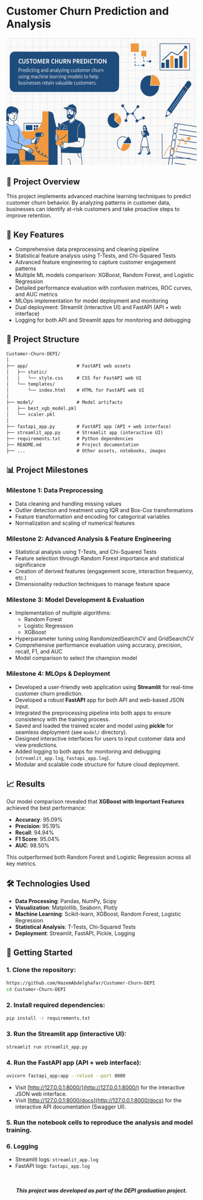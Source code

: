 # Customer Churn Prediction and Analysis

<div align="center">
  <img src="./Label_Image.png" alt="Customer Churn" width="600px">
</div>

## 🧠 Project Overview

This project implements advanced machine learning techniques to predict customer churn behavior. By analyzing patterns in customer data, businesses can identify at-risk customers and take proactive steps to improve retention.

## 🚀 Key Features

- Comprehensive data preprocessing and cleaning pipeline
- Statistical feature analysis using T-Tests, and Chi-Squared Tests
- Advanced feature engineering to capture customer engagement patterns
- Multiple ML models comparison: XGBoost, Random Forest, and Logistic Regression
- Detailed performance evaluation with confusion matrices, ROC curves, and AUC metrics
- MLOps implementation for model deployment and monitoring
- Dual deployment: Streamlit (interactive UI) and FastAPI (API + web interface)
- Logging for both API and Streamlit apps for monitoring and debugging

## 📁 Project Structure

```
Customer-Churn-DEPI/
│
├── app/                  # FastAPI web assets
│   ├── static/
│   │   └── style.css     # CSS for FastAPI web UI
│   └── templates/
│       └── index.html    # HTML for FastAPI web UI
│
├── model/                # Model artifacts
│   ├── best_xgb_model.pkl
│   └── scaler.pkl
│
├── fastapi_app.py        # FastAPI app (API + web interface)
├── streamlit_app.py      # Streamlit app (interactive UI)
├── requirements.txt      # Python dependencies
├── README.md             # Project documentation
├── ...                   # Other assets, notebooks, images
```

## 📊 Project Milestones

### Milestone 1: Data Preprocessing
- Data cleaning and handling missing values
- Outlier detection and treatment using IQR and Box-Cox transformations
- Feature transformation and encoding for categorical variables
- Normalization and scaling of numerical features

### Milestone 2: Advanced Analysis & Feature Engineering
- Statistical analysis using T-Tests, and Chi-Squared Tests
- Feature selection through Random Forest importance and statistical significance
- Creation of derived features (engagement score, interaction frequency, etc.)
- Dimensionality reduction techniques to manage feature space

### Milestone 3: Model Development & Evaluation
- Implementation of multiple algorithms:
  - Random Forest
  - Logistic Regression
  - XGBoost
- Hyperparameter tuning using RandomizedSearchCV and GridSearchCV
- Comprehensive performance evaluation using accuracy, precision, recall, F1, and AUC
- Model comparison to select the champion model

### Milestone 4: MLOps & Deployment
- Developed a user-friendly web application using **Streamlit** for real-time customer churn prediction.
- Developed a robust **FastAPI** app for both API and web-based JSON input.
- Integrated the preprocessing pipeline into both apps to ensure consistency with the training process.
- Saved and loaded the trained scaler and model using **pickle** for seamless deployment (see `model/` directory).
- Designed interactive interfaces for users to input customer data and view predictions.
- Added logging to both apps for monitoring and debugging (`streamlit_app.log`, `fastapi_app.log`).
- Modular and scalable code structure for future cloud deployment.

## 📈 Results

Our model comparison revealed that **XGBoost with Important Features** achieved the best performance:

- **Accuracy**: 95.09%
- **Precision**: 95.19%
- **Recall**: 94.94%
- **F1 Score**: 95.04%
- **AUC**: 98.50%

This outperformed both Random Forest and Logistic Regression across all key metrics.

## 🛠️ Technologies Used

- **Data Processing**: Pandas, NumPy, Scipy
- **Visualization**: Matplotlib, Seaborn, Plotly
- **Machine Learning**: Scikit-learn, XGBoost, Random Forest, Logistic Regression
- **Statistical Analysis**: T-Tests, Chi-Squared Tests
- **Deployment**: Streamlit, FastAPI, Pickle, Logging

## 🔧 Getting Started

### 1. Clone the repository:
```bash
https://github.com/HazemAbdelghafar/Customer-Churn-DEPI
cd Customer-Churn-DEPI
```

### 2. Install required dependencies:
```bash
pip install -r requirements.txt
```

### 3. Run the Streamlit app (interactive UI):
```bash
streamlit run streamlit_app.py
```

### 4. Run the FastAPI app (API + web interface):
```bash
uvicorn fastapi_app:app --reload --port 8000
```
- Visit [http://127.0.0.1:8000/](http://127.0.0.1:8000/) for the interactive JSON web interface.
- Visit [http://127.0.0.1:8000/docs](http://127.0.0.1:8000/docs) for the interactive API documentation (Swagger UI).

### 5. Run the notebook cells to reproduce the analysis and model training.

### 6. Logging
- Streamlit logs: `streamlit_app.log`
- FastAPI logs: `fastapi_app.log`

<br>
<br>
<div align="center"> <b><i>This project was developed as part of the DEPI graduation project.</i></b> </div>

